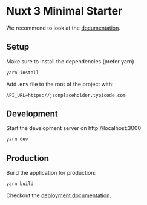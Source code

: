 # Nuxt 3 Minimal Starter

We recommend to look at the [documentation](https://v3.nuxtjs.org).

## Setup

Make sure to install the dependencies (prefer yarn)

```bash
yarn install
```

Add .env file to the root of the project with:

```
API_URL=https://jsonplaceholder.typicode.com
```

## Development

Start the development server on http://localhost:3000

```bash
yarn dev
```

## Production

Build the application for production:

```bash
yarn build
```

Checkout the [deployment documentation](https://v3.nuxtjs.org/docs/deployment).
